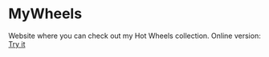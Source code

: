 # MyWheels
Website where you can check out my Hot Wheels collection.
Online version: <a href="https://mywheels.netlify.app">Try it</a>